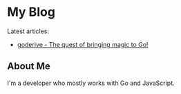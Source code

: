 # My Blog

Latest articles:

- [goderive - The quest of bringing magic to Go!](goderive.md)

## About Me

I'm a developer who mostly works with Go and JavaScript.